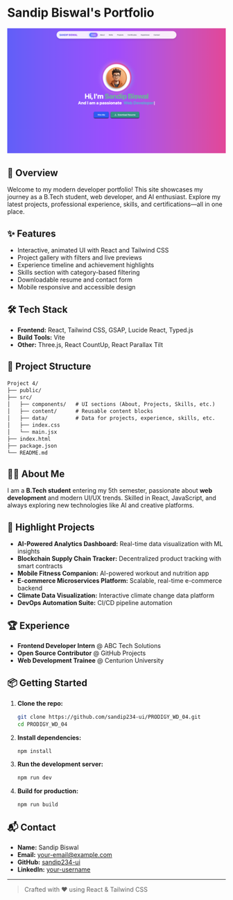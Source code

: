 # Sandip Biswal's Portfolio

![Portfolio Banner](public/Protfolio.png)

## 🚀 Overview

Welcome to my modern developer portfolio! This site showcases my journey as a B.Tech student, web developer, and AI enthusiast. Explore my latest projects, professional experience, skills, and certifications—all in one place.

## ✨ Features
- Interactive, animated UI with React and Tailwind CSS
- Project gallery with filters and live previews
- Experience timeline and achievement highlights
- Skills section with category-based filtering
- Downloadable resume and contact form
- Mobile responsive and accessible design

## 🛠️ Tech Stack
- **Frontend:** React, Tailwind CSS, GSAP, Lucide React, Typed.js
- **Build Tools:** Vite
- **Other:** Three.js, React CountUp, React Parallax Tilt

## 📂 Project Structure
```
Project 4/
├── public/
├── src/
│   ├── components/   # UI sections (About, Projects, Skills, etc.)
│   ├── content/      # Reusable content blocks
│   ├── data/         # Data for projects, experience, skills, etc.
│   ├── index.css
│   └── main.jsx
├── index.html
├── package.json
└── README.md
```

## 🧑‍💻 About Me
I am a **B.Tech student** entering my 5th semester, passionate about **web development** and modern UI/UX trends. Skilled in React, JavaScript, and always exploring new technologies like AI and creative platforms.

## 🌟 Highlight Projects
- **AI-Powered Analytics Dashboard:** Real-time data visualization with ML insights
- **Blockchain Supply Chain Tracker:** Decentralized product tracking with smart contracts
- **Mobile Fitness Companion:** AI-powered workout and nutrition app
- **E-commerce Microservices Platform:** Scalable, real-time e-commerce backend
- **Climate Data Visualization:** Interactive climate change data platform
- **DevOps Automation Suite:** CI/CD pipeline automation

## 🏆 Experience
- **Frontend Developer Intern** @ ABC Tech Solutions
- **Open Source Contributor** @ GitHub Projects
- **Web Development Trainee** @ Centurion University

## 📦 Getting Started
1. **Clone the repo:**
   ```bash
   git clone https://github.com/sandip234-ui/PRODIGY_WD_04.git
   cd PRODIGY_WD_04
   ```
2. **Install dependencies:**
   ```bash
   npm install
   ```
3. **Run the development server:**
   ```bash
   npm run dev
   ```
4. **Build for production:**
   ```bash
   npm run build
   ```

## 📬 Contact
- **Name:** Sandip Biswal
- **Email:** your-email@example.com
- **GitHub:** [sandip234-ui](https://github.com/sandip234-ui)
- **LinkedIn:** [your-username](https://www.linkedin.com/in/sandip-biswal-728a7a291/)

---

> Crafted with ❤️ using React & Tailwind CSS
